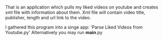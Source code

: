 That is an application which pulls my liked videos on youtube and creates xml file with information about them.
Xml file will contain video title, publisher, length and url link to the video.

I gathered this program into a singe app: 'Parse Liked Videos from Youtube.py'
Alternatively you may run __main__.py

